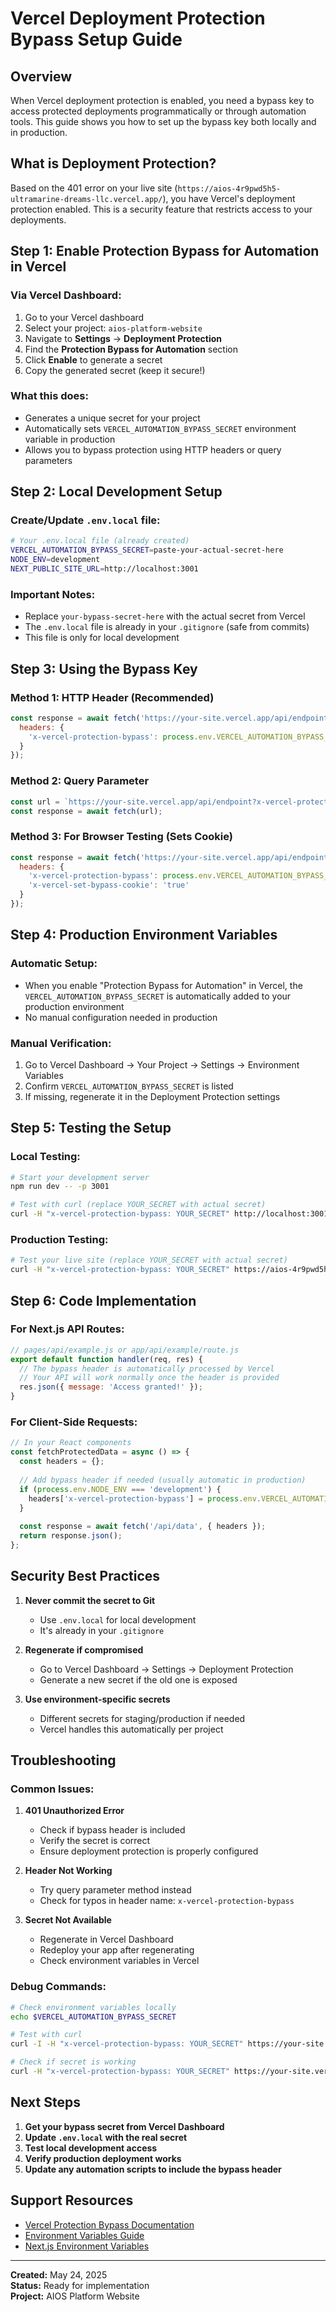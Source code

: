 # Vercel Deployment Protection Bypass Setup Guide

## Overview
When Vercel deployment protection is enabled, you need a bypass key to access protected deployments programmatically or through automation tools. This guide shows you how to set up the bypass key both locally and in production.

## What is Deployment Protection?
Based on the 401 error on your live site (`https://aios-4r9pwd5h5-ultramarine-dreams-llc.vercel.app/`), you have Vercel's deployment protection enabled. This is a security feature that restricts access to your deployments.

## Step 1: Enable Protection Bypass for Automation in Vercel

### Via Vercel Dashboard:
1. Go to your Vercel dashboard
2. Select your project: `aios-platform-website`
3. Navigate to **Settings** → **Deployment Protection**
4. Find the **Protection Bypass for Automation** section
5. Click **Enable** to generate a secret
6. Copy the generated secret (keep it secure!)

### What this does:
- Generates a unique secret for your project
- Automatically sets `VERCEL_AUTOMATION_BYPASS_SECRET` environment variable in production
- Allows you to bypass protection using HTTP headers or query parameters

## Step 2: Local Development Setup

### Create/Update `.env.local` file:
```bash
# Your .env.local file (already created)
VERCEL_AUTOMATION_BYPASS_SECRET=paste-your-actual-secret-here
NODE_ENV=development
NEXT_PUBLIC_SITE_URL=http://localhost:3001
```

### Important Notes:
- Replace `your-bypass-secret-here` with the actual secret from Vercel
- The `.env.local` file is already in your `.gitignore` (safe from commits)
- This file is only for local development

## Step 3: Using the Bypass Key

### Method 1: HTTP Header (Recommended)
```javascript
const response = await fetch('https://your-site.vercel.app/api/endpoint', {
  headers: {
    'x-vercel-protection-bypass': process.env.VERCEL_AUTOMATION_BYPASS_SECRET
  }
});
```

### Method 2: Query Parameter
```javascript
const url = `https://your-site.vercel.app/api/endpoint?x-vercel-protection-bypass=${process.env.VERCEL_AUTOMATION_BYPASS_SECRET}`;
const response = await fetch(url);
```

### Method 3: For Browser Testing (Sets Cookie)
```javascript
const response = await fetch('https://your-site.vercel.app/api/endpoint', {
  headers: {
    'x-vercel-protection-bypass': process.env.VERCEL_AUTOMATION_BYPASS_SECRET,
    'x-vercel-set-bypass-cookie': 'true'
  }
});
```

## Step 4: Production Environment Variables

### Automatic Setup:
- When you enable "Protection Bypass for Automation" in Vercel, the `VERCEL_AUTOMATION_BYPASS_SECRET` is automatically added to your production environment
- No manual configuration needed in production

### Manual Verification:
1. Go to Vercel Dashboard → Your Project → Settings → Environment Variables
2. Confirm `VERCEL_AUTOMATION_BYPASS_SECRET` is listed
3. If missing, regenerate it in the Deployment Protection settings

## Step 5: Testing the Setup

### Local Testing:
```bash
# Start your development server
npm run dev -- -p 3001

# Test with curl (replace YOUR_SECRET with actual secret)
curl -H "x-vercel-protection-bypass: YOUR_SECRET" http://localhost:3001/api/test
```

### Production Testing:
```bash
# Test your live site (replace YOUR_SECRET with actual secret)
curl -H "x-vercel-protection-bypass: YOUR_SECRET" https://aios-4r9pwd5h5-ultramarine-dreams-llc.vercel.app/
```

## Step 6: Code Implementation

### For Next.js API Routes:
```javascript
// pages/api/example.js or app/api/example/route.js
export default function handler(req, res) {
  // The bypass header is automatically processed by Vercel
  // Your API will work normally once the header is provided
  res.json({ message: 'Access granted!' });
}
```

### For Client-Side Requests:
```javascript
// In your React components
const fetchProtectedData = async () => {
  const headers = {};
  
  // Add bypass header if needed (usually automatic in production)
  if (process.env.NODE_ENV === 'development') {
    headers['x-vercel-protection-bypass'] = process.env.VERCEL_AUTOMATION_BYPASS_SECRET;
  }
  
  const response = await fetch('/api/data', { headers });
  return response.json();
};
```

## Security Best Practices

1. **Never commit the secret to Git**
   - Use `.env.local` for local development
   - It's already in your `.gitignore`

2. **Regenerate if compromised**
   - Go to Vercel Dashboard → Settings → Deployment Protection
   - Generate a new secret if the old one is exposed

3. **Use environment-specific secrets**
   - Different secrets for staging/production if needed
   - Vercel handles this automatically per project

## Troubleshooting

### Common Issues:

1. **401 Unauthorized Error**
   - Check if bypass header is included
   - Verify the secret is correct
   - Ensure deployment protection is properly configured

2. **Header Not Working**
   - Try query parameter method instead
   - Check for typos in header name: `x-vercel-protection-bypass`

3. **Secret Not Available**
   - Regenerate in Vercel Dashboard
   - Redeploy your app after regenerating
   - Check environment variables in Vercel

### Debug Commands:
```bash
# Check environment variables locally
echo $VERCEL_AUTOMATION_BYPASS_SECRET

# Test with curl
curl -I -H "x-vercel-protection-bypass: YOUR_SECRET" https://your-site.vercel.app/

# Check if secret is working
curl -H "x-vercel-protection-bypass: YOUR_SECRET" https://your-site.vercel.app/api/health
```

## Next Steps

1. **Get your bypass secret from Vercel Dashboard**
2. **Update `.env.local` with the real secret**
3. **Test local development access**
4. **Verify production deployment works**
5. **Update any automation scripts to include the bypass header**

## Support Resources

- [Vercel Protection Bypass Documentation](https://vercel.com/docs/deployment-protection/methods-to-bypass-deployment-protection/protection-bypass-automation)
- [Environment Variables Guide](https://vercel.com/docs/build-step#environment-variables)
- [Next.js Environment Variables](https://nextjs.org/docs/basic-features/environment-variables)

---

**Created:** May 24, 2025  
**Status:** Ready for implementation  
**Project:** AIOS Platform Website 